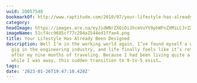 ```yaml
---
uuid: 20057548
bookmarkOf: http://www.raptitude.com/2010/07/your-lifestyle-has-already-been-designed/
category:
headImage: https://images.are.na/eyJidWNrZXQiOiJhcmVuYV9pbWFnZXMiLCJrZXkiOiIyMDA1NzU0OC9vcmlnaW5hbF81MWNmNGNjOTY4NWNmNzdjMjA0YTE1NDRlZDFmZmFlNC5wbmciLCJlZGl0cyI6eyJyZXNpemUiOnsid2lkdGgiOjEyMDAsImhlaWdodCI6MTIwMCwiZml0IjoiaW5zaWRlIiwid2l0aG91dEVubGFyZ2VtZW50Ijp0cnVlfSwid2VicCI6eyJxdWFsaXR5Ijo5MH0sImpwZWciOnsicXVhbGl0eSI6OTB9LCJyb3RhdGUiOm51bGx9fQ==?bc=0
imageName: 51cf4cc9685cf77c204a1544ed1ffae4.png
title: Your Lifestyle Has Already Been Designed
description: Well I’m in the working world again. I’ve found myself a well-paying
  gig in the engineering industry, and life finally feels like it’s returning to normal
  after my nine months of traveling. Because I had been living quite a different lifestyle
  while I was away, this sudden transition to 9-to-5 exist…
tags:
date: '2023-01-26T19:47:10.420Z'
---
```

